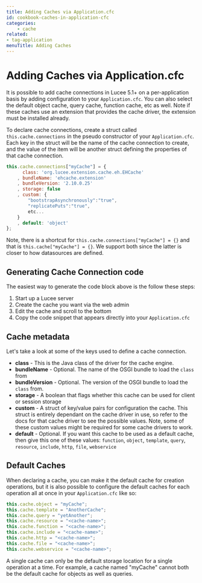 ```yaml
---
title: Adding Caches via Application.cfc
id: cookbook-caches-in-application-cfc
categories:
    - cache
related:
- tag-application
menuTitle: Adding Caches
---
```


# Adding Caches via Application.cfc

It is possible to add cache connections in Lucee 5.1+ on a per-application basis by adding configuration to your `Application.cfc`.  You can also select the default object cache, query cache, function cache, etc as well.  Note if these caches use an extension that provides the cache driver, the extension must be installed already.

To declare cache connections, create a struct called `this.cache.connections` in the pseudo constructor of your `Application.cfc`.  Each key in the struct will be the name of the cache connection to create, and the value of the item will be another struct defining the properties of that cache connection.

```javascript
this.cache.connections["myCache"] = {
	  class: 'org.lucee.extension.cache.eh.EHCache'
	, bundleName: 'ehcache.extension'
	, bundleVersion: '2.10.0.25'
	, storage: false
	, custom: {
		"bootstrapAsynchronously":"true",
		"replicatePuts":"true",
		etc...
	}
	, default: 'object'
};
```

Note, there is a shortcut for `this.cache.connections["myCache"] = {}` and that is `this.cache["myCache"] = {}`.  We support both since the latter is closer to how datasources are defined.

## Generating Cache Connection code

The easiest way to generate the code block above is the follow these steps:

1. Start up a Lucee server
2. Create the cache you want via the web admin
3. Edit the cache and scroll to the bottom
4. Copy the code snippet that appears directly into your `Application.cfc`

## Cache metadata

Let's take a look at some of the keys used to define a cache connection.

* **class** - This is the Java class of the driver for the cache engine.  
* **bundleName** - Optional.  The name of the OSGI bundle to load the `class` from
* **bundleVersion** - Optional.  The version of the OSGI bundle to load the `class` from.
* **storage** - A boolean that flags whether this cache can be used for client or session storage
* **custom** - A struct of key/value pairs for configuration the cache. This struct is entirely dependant on the cache driver in use, so refer to the docs for that cache driver to see the possible values.  Note, some of these custom values might be required for some cache drivers to work.
* **default** - Optional.  If you want this cache to be used as a default cache, then give this one of these values: `function`, `object`, `template`, `query`, `resource`, `include`, `http`, `file`, `webservice`

## Default Caches

When declaring a cache, you can make it the default cache for creation operations, but it is also possible to configure the default caches for each operation all at once in your `Application.cfc` like so:

```javascript
this.cache.object = "myCache";
this.cache.template = "AnotherCache";
this.cache.query = "yetAnother";
this.cache.resource = "<cache-name>";
this.cache.function = "<cache-name>";
this.cache.include = "<cache-name>";
this.cache.http = "<cache-name>";
this.cache.file = "<cache-name>";
this.cache.webservice = "<cache-name>";
```

A single cache can only be the default storage location for a single operation at a time.  For example, a cache named "myCache" cannot both be the default cache for objects as well as queries.
